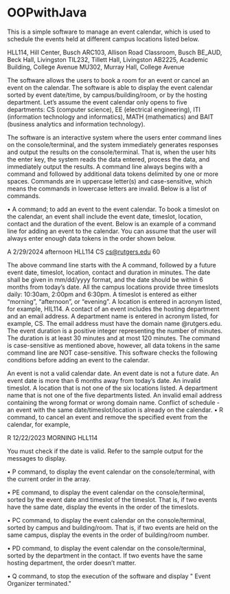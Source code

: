# OOPwithJava

This is a simple software to manage an event calendar, which is used to schedule the events held at different campus locations listed below.

HLL114, Hill Center, Busch ARC103, Allison Road Classroom, Busch BE_AUD, Beck Hall, Livingston TIL232, Tillett Hall, Livingston AB2225, Academic Building, College Avenue MU302, Murray Hall, College Avenue

The software allows the users to book a room for an event or cancel an event on the calendar. The software is able to display the event calendar sorted by event date/time, by campus/building/room, or by the hosting department. Let’s assume the event calendar only opens to five departments: CS (computer science), EE (electrical engineering), ITI (information technology and informatics), MATH (mathematics) and BAIT (business analytics and information technology).

The software is an interactive system where the users enter command lines on the console/terminal, and the system immediately generates responses and output the results on the console/terminal. That is, when the user hits the enter key, the system reads the data entered, process the data, and immediately output the results. A command line always begins with a command and followed by additional data tokens delimited by one or more spaces. Commands are in uppercase letter(s) and case-sensitive, which means the commands in lowercase letters are invalid. Below is a list of commands.

• A command; to add an event to the event calendar. To book a timeslot on the calendar, an event shall include the event date, timeslot, location, contact and the duration of the event. Below is an example of a command line for adding an event to the calendar. You can assume that the user will always enter enough data tokens in the order shown below.

A 2/29/2024 afternoon HLL114 CS cs@rutgers.edu 60

The above command line starts with the A command, followed by a future event date, timeslot, location, contact and duration in minutes. The date shall be given in mm/dd/yyyy format, and the date should be within 6 months from today’s date. All the campus locations provide three timeslots daily: 10:30am, 2:00pm and 6:30pm. A timeslot is entered as either “morning”, “afternoon”, or “evening”. A location is entered in acronym listed, for example, HIL114. A contact of an event includes the hosting department and an email address. A department name is entered in acronym listed, for example, CS. The email address must have the domain name @rutgers.edu. The event duration is a positive integer representing the number of minutes. The duration is at least 30 minutes and at most 120 minutes. The command is case-sensitive as mentioned above, however, all data tokens in the same command line are NOT case-sensitive. This software checks the following conditions before adding an event to the calendar.

An event is not a valid calendar date.
An event date is not a future date.
An event date is more than 6 months away from today’s date.
An invalid timeslot.
A location that is not one of the six locations listed.
A department name that is not one of the five departments listed.
An invalid email address containing the wrong format or wrong domain name.
Conflict of schedule - an event with the same date/timeslot/location is already on the calendar.
• R command, to cancel an event and remove the specified event from the calendar, for example,

R 12/22/2023 MORNING HLL114

You must check if the date is valid. Refer to the sample output for the messages to display.

• P command, to display the event calendar on the console/terminal, with the current order in the array.

• PE command, to display the event calendar on the console/terminal, sorted by the event date and timeslot of the timeslot. That is, if two events have the same date, display the events in the order of the timeslots.

• PC command, to display the event calendar on the console/terminal, sorted by campus and building/room. That is, if two events are held on the same campus, display the events in the order of building/room number.

• PD command, to display the event calendar on the console/terminal, sorted by the department in the contact. If two events have the same hosting department, the order doesn’t matter.

• Q command, to stop the execution of the software and display " Event Organizer terminated."
